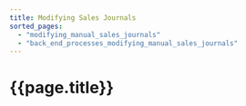```yaml
---
title: Modifying Sales Journals
sorted_pages:
  - "modifying_manual_sales_journals"
  - "back_end_processes_modifying_manual_sales_journals"
---
```

# {{page.title}}
